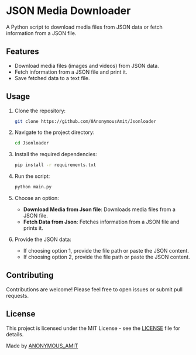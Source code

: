 # JSON Media Downloader

A Python script to download media files from JSON data or fetch information from a JSON file.

## Features

- Download media files (images and videos) from JSON data.
- Fetch information from a JSON file and print it.
- Save fetched data to a text file.

## Usage

1. Clone the repository:
    ```bash
    git clone https://github.com/0AnonymousAmit/Jsonloader
    ```

2. Navigate to the project directory:
    ```bash
    cd Jsonloader
    ```

3. Install the required dependencies:
    ```bash
    pip install -r requirements.txt
    ```

4. Run the script:
    ```bash
    python main.py
    ```

5. Choose an option:
    - **Download Media from Json file**: Downloads media files from a JSON file.
    - **Fetch Data from Json**: Fetches information from a JSON file and prints it.

6. Provide the JSON data:
    - If choosing option 1, provide the file path or paste the JSON content.
    - If choosing option 2, provide the file path or paste the JSON content.

## Contributing

Contributions are welcome! Please feel free to open issues or submit pull requests.

## License

This project is licensed under the MIT License - see the [LICENSE](LICENSE) file for details.

Made by [ANONYMOUS_AMIT](https://t.me/ANONYMOUS_AMIT)
